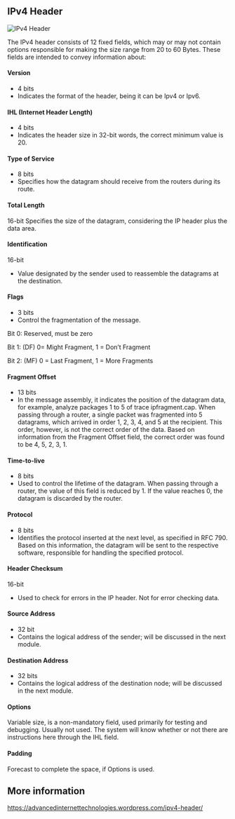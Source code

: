 ## IPv4 Header

![IPv4 Header](http://ipv6.br/media/noticias/cabecalho-01.jpg)

The IPv4 header consists of 12 fixed fields, which may or may not contain options responsible for making the size range from 20 to 60 Bytes. These fields are intended to convey information about:

#### Version
- 4 bits
- Indicates the format of the header, being it can be Ipv4 or Ipv6.

#### IHL (Internet Header Length)
- 4 bits
- Indicates the header size in 32-bit words, the correct minimum value is 20.

#### Type of Service
- 8 bits
- Specifies how the datagram should receive from the routers during its route.

#### Total Length
16-bit
Specifies the size of the datagram, considering the IP header plus the data area.

#### Identification
16-bit
- Value designated by the sender used to reassemble the datagrams at the destination.

#### Flags
- 3 bits
- Control the fragmentation of the message.

Bit 0: Reserved, must be zero

Bit 1: (DF) 0= Might Fragment, 1 = Don’t Fragment

Bit 2: (MF) 0 = Last Fragment, 1 = More Fragments

#### Fragment Offset
- 13 bits
- In the message assembly, it indicates the position of the datagram data, for example, analyze packages 1 to 5 of trace ipfragment.cap. When passing through a router, a single packet was fragmented into 5 datagrams, which arrived in order 1, 2, 3, 4, and 5 at the recipient. This order, however, is not the correct order of the data. Based on information from the Fragment Offset field, the correct order was found to be 4, 5, 2, 3, 1.

#### Time-to-live
- 8 bits
- Used to control the lifetime of the datagram. When passing through a router, the value of this field is reduced by 1. If the value reaches 0, the datagram is discarded by the router.

#### Protocol
- 8 bits
- Identifies the protocol inserted at the next level, as specified in RFC 790. Based on this information, the datagram will be sent to the respective software, responsible for handling the specified protocol.

#### Header Checksum
16-bit
- Used to check for errors in the IP header. Not for error checking data.

#### Source Address
- 32 bit
- Contains the logical address of the sender; will be discussed in the next module.

#### Destination Address
- 32 bits
- Contains the logical address of the destination node; will be discussed in the next module.

#### Options
Variable size, is a non-mandatory field, used primarily for testing and debugging. Usually not used.
The system will know whether or not there are instructions here through the IHL field.

#### Padding
Forecast to complete the space, if Options is used.


## More information

https://advancedinternettechnologies.wordpress.com/ipv4-header/
